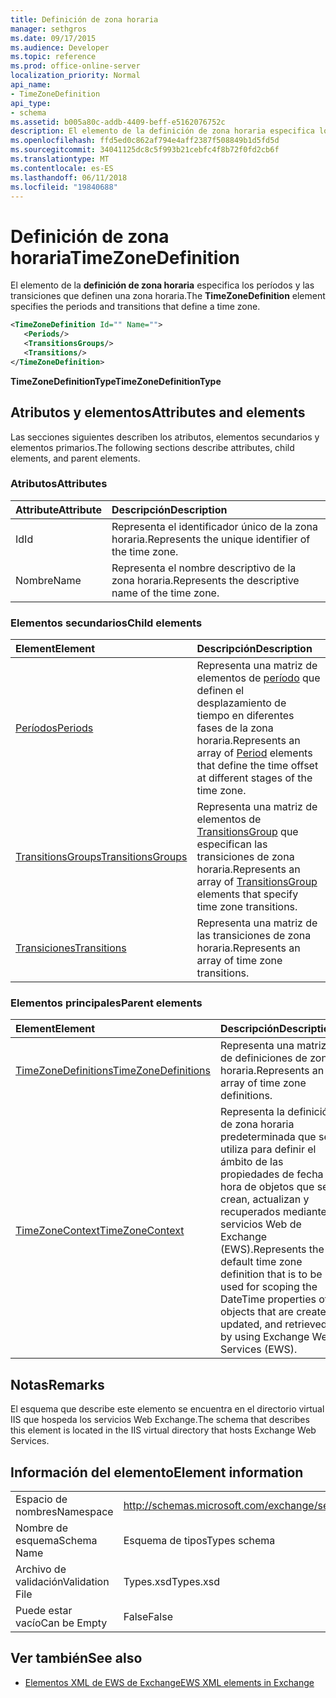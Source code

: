 ```yaml
---
title: Definición de zona horaria
manager: sethgros
ms.date: 09/17/2015
ms.audience: Developer
ms.topic: reference
ms.prod: office-online-server
localization_priority: Normal
api_name:
- TimeZoneDefinition
api_type:
- schema
ms.assetid: b005a80c-addb-4409-beff-e5162076752c
description: El elemento de la definición de zona horaria especifica los períodos y las transiciones que definen una zona horaria.
ms.openlocfilehash: ffd5ed0c862af794e4aff2387f508849b1d5fd5d
ms.sourcegitcommit: 34041125dc8c5f993b21cebfc4f8b72f0fd2cb6f
ms.translationtype: MT
ms.contentlocale: es-ES
ms.lasthandoff: 06/11/2018
ms.locfileid: "19840688"
---
```

# <a name="timezonedefinition"></a><span data-ttu-id="3e306-103">Definición de zona horaria</span><span class="sxs-lookup"><span data-stu-id="3e306-103">TimeZoneDefinition</span></span>

<span data-ttu-id="3e306-104">El elemento de la **definición de zona horaria** especifica los períodos y las transiciones que definen una zona horaria.</span><span class="sxs-lookup"><span data-stu-id="3e306-104">The **TimeZoneDefinition** element specifies the periods and transitions that define a time zone.</span></span> 
  
```XML
<TimeZoneDefinition Id="" Name="">
   <Periods/>
   <TransitionsGroups/>
   <Transitions/>
</TimeZoneDefinition>

```

 <span data-ttu-id="3e306-105">**TimeZoneDefinitionType**</span><span class="sxs-lookup"><span data-stu-id="3e306-105">**TimeZoneDefinitionType**</span></span>
## <a name="attributes-and-elements"></a><span data-ttu-id="3e306-106">Atributos y elementos</span><span class="sxs-lookup"><span data-stu-id="3e306-106">Attributes and elements</span></span>

<span data-ttu-id="3e306-107">Las secciones siguientes describen los atributos, elementos secundarios y elementos primarios.</span><span class="sxs-lookup"><span data-stu-id="3e306-107">The following sections describe attributes, child elements, and parent elements.</span></span>
  
### <a name="attributes"></a><span data-ttu-id="3e306-108">Atributos</span><span class="sxs-lookup"><span data-stu-id="3e306-108">Attributes</span></span>

|<span data-ttu-id="3e306-109">**Attribute**</span><span class="sxs-lookup"><span data-stu-id="3e306-109">**Attribute**</span></span>|<span data-ttu-id="3e306-110">**Descripción**</span><span class="sxs-lookup"><span data-stu-id="3e306-110">**Description**</span></span>|
|:-----|:-----|
|<span data-ttu-id="3e306-111">Id</span><span class="sxs-lookup"><span data-stu-id="3e306-111">Id</span></span>  <br/> |<span data-ttu-id="3e306-112">Representa el identificador único de la zona horaria.</span><span class="sxs-lookup"><span data-stu-id="3e306-112">Represents the unique identifier of the time zone.</span></span>  <br/> |
|<span data-ttu-id="3e306-113">Nombre</span><span class="sxs-lookup"><span data-stu-id="3e306-113">Name</span></span>  <br/> |<span data-ttu-id="3e306-114">Representa el nombre descriptivo de la zona horaria.</span><span class="sxs-lookup"><span data-stu-id="3e306-114">Represents the descriptive name of the time zone.</span></span>  <br/> |
   
### <a name="child-elements"></a><span data-ttu-id="3e306-115">Elementos secundarios</span><span class="sxs-lookup"><span data-stu-id="3e306-115">Child elements</span></span>

|<span data-ttu-id="3e306-116">**Element**</span><span class="sxs-lookup"><span data-stu-id="3e306-116">**Element**</span></span>|<span data-ttu-id="3e306-117">**Descripción**</span><span class="sxs-lookup"><span data-stu-id="3e306-117">**Description**</span></span>|
|:-----|:-----|
|[<span data-ttu-id="3e306-118">Períodos</span><span class="sxs-lookup"><span data-stu-id="3e306-118">Periods</span></span>](periods.md) <br/> |<span data-ttu-id="3e306-119">Representa una matriz de elementos de [período](period.md) que definen el desplazamiento de tiempo en diferentes fases de la zona horaria.</span><span class="sxs-lookup"><span data-stu-id="3e306-119">Represents an array of [Period](period.md) elements that define the time offset at different stages of the time zone.</span></span>  <br/> |
|[<span data-ttu-id="3e306-120">TransitionsGroups</span><span class="sxs-lookup"><span data-stu-id="3e306-120">TransitionsGroups</span></span>](transitionsgroups.md) <br/> |<span data-ttu-id="3e306-121">Representa una matriz de elementos de [TransitionsGroup](transitionsgroup.md) que especifican las transiciones de zona horaria.</span><span class="sxs-lookup"><span data-stu-id="3e306-121">Represents an array of [TransitionsGroup](transitionsgroup.md) elements that specify time zone transitions.</span></span>  <br/> |
|[<span data-ttu-id="3e306-122">Transiciones</span><span class="sxs-lookup"><span data-stu-id="3e306-122">Transitions</span></span>](transitions.md) <br/> |<span data-ttu-id="3e306-123">Representa una matriz de las transiciones de zona horaria.</span><span class="sxs-lookup"><span data-stu-id="3e306-123">Represents an array of time zone transitions.</span></span>  <br/> |
   
### <a name="parent-elements"></a><span data-ttu-id="3e306-124">Elementos principales</span><span class="sxs-lookup"><span data-stu-id="3e306-124">Parent elements</span></span>

|<span data-ttu-id="3e306-125">**Element**</span><span class="sxs-lookup"><span data-stu-id="3e306-125">**Element**</span></span>|<span data-ttu-id="3e306-126">**Descripción**</span><span class="sxs-lookup"><span data-stu-id="3e306-126">**Description**</span></span>|
|:-----|:-----|
|[<span data-ttu-id="3e306-127">TimeZoneDefinitions</span><span class="sxs-lookup"><span data-stu-id="3e306-127">TimeZoneDefinitions</span></span>](timezonedefinitions.md) <br/> |<span data-ttu-id="3e306-128">Representa una matriz de definiciones de zona horaria.</span><span class="sxs-lookup"><span data-stu-id="3e306-128">Represents an array of time zone definitions.</span></span>  <br/> |
|[<span data-ttu-id="3e306-129">TimeZoneContext</span><span class="sxs-lookup"><span data-stu-id="3e306-129">TimeZoneContext</span></span>](timezonecontext.md) <br/> |<span data-ttu-id="3e306-130">Representa la definición de zona horaria predeterminada que se utiliza para definir el ámbito de las propiedades de fecha y hora de objetos que se crean, actualizan y recuperados mediante servicios Web de Exchange (EWS).</span><span class="sxs-lookup"><span data-stu-id="3e306-130">Represents the default time zone definition that is to be used for scoping the DateTime properties of objects that are created, updated, and retrieved by using Exchange Web Services (EWS).</span></span>  <br/> |
   
## <a name="remarks"></a><span data-ttu-id="3e306-131">Notas</span><span class="sxs-lookup"><span data-stu-id="3e306-131">Remarks</span></span>

<span data-ttu-id="3e306-132">El esquema que describe este elemento se encuentra en el directorio virtual IIS que hospeda los servicios Web Exchange.</span><span class="sxs-lookup"><span data-stu-id="3e306-132">The schema that describes this element is located in the IIS virtual directory that hosts Exchange Web Services.</span></span>
  
## <a name="element-information"></a><span data-ttu-id="3e306-133">Información del elemento</span><span class="sxs-lookup"><span data-stu-id="3e306-133">Element information</span></span>

|||
|:-----|:-----|
|<span data-ttu-id="3e306-134">Espacio de nombres</span><span class="sxs-lookup"><span data-stu-id="3e306-134">Namespace</span></span>  <br/> |http://schemas.microsoft.com/exchange/services/2006/types  <br/> |
|<span data-ttu-id="3e306-135">Nombre de esquema</span><span class="sxs-lookup"><span data-stu-id="3e306-135">Schema Name</span></span>  <br/> |<span data-ttu-id="3e306-136">Esquema de tipos</span><span class="sxs-lookup"><span data-stu-id="3e306-136">Types schema</span></span>  <br/> |
|<span data-ttu-id="3e306-137">Archivo de validación</span><span class="sxs-lookup"><span data-stu-id="3e306-137">Validation File</span></span>  <br/> |<span data-ttu-id="3e306-138">Types.xsd</span><span class="sxs-lookup"><span data-stu-id="3e306-138">Types.xsd</span></span>  <br/> |
|<span data-ttu-id="3e306-139">Puede estar vacío</span><span class="sxs-lookup"><span data-stu-id="3e306-139">Can be Empty</span></span>  <br/> |<span data-ttu-id="3e306-140">False</span><span class="sxs-lookup"><span data-stu-id="3e306-140">False</span></span>  <br/> |
   
## <a name="see-also"></a><span data-ttu-id="3e306-141">Ver también</span><span class="sxs-lookup"><span data-stu-id="3e306-141">See also</span></span>



- [<span data-ttu-id="3e306-142">Elementos XML de EWS de Exchange</span><span class="sxs-lookup"><span data-stu-id="3e306-142">EWS XML elements in Exchange</span></span>](ews-xml-elements-in-exchange.md)

